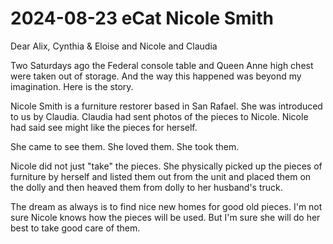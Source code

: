 # 2024-08-23 eCat Nicole Smith

Dear Alix, Cynthia & Eloise and Nicole and Claudia

Two Saturdays ago the Federal console table and Queen Anne high chest were taken out of storage. And the way this happened was beyond my imagination. Here is the story.

Nicole Smith is a furniture restorer based in San Rafael. She was introduced to us by Claudia. Claudia had sent photos of the pieces to Nicole. Nicole had said see might like the pieces for herself.

She came to see them. She loved them. She took them.

Nicole did not just "take" the pieces. She physically picked up the pieces of furniture by herself and listed them out from the unit and placed them on the dolly and then heaved them from dolly to her husband's truck.

The dream as always is to find nice new homes for good old pieces. I'm not sure Nicole knows how the pieces will be used. But I'm sure she will do her best to take good care of them. 

